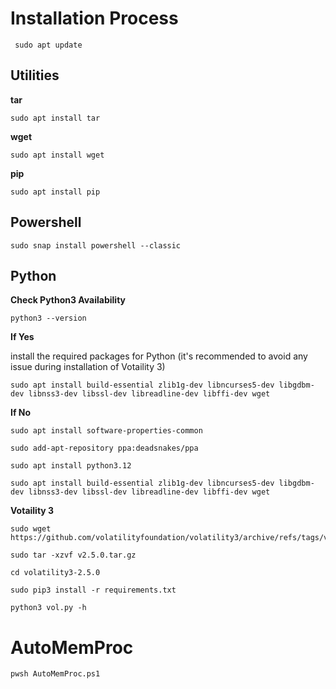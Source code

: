 # Installation Process

 ``` shell
  sudo apt update 
  ```

## Utilities

**tar**
 ``` shell
sudo apt install tar
  ```

**wget**
 ``` shell
sudo apt install wget
  ```

**pip**
 ``` shell
sudo apt install pip
  ```

## Powershell

 ``` shell
sudo snap install powershell --classic
  ```

## Python

**Check Python3 Availability**

 ``` shell
python3 --version
  ```

**If Yes**

install the required packages for Python (it's recommended to avoid any issue during installation of Votaility 3)

 ``` shell
sudo apt install build-essential zlib1g-dev libncurses5-dev libgdbm-dev libnss3-dev libssl-dev libreadline-dev libffi-dev wget
  ```

**If No**

 ``` shell
sudo apt install software-properties-common
  ```

 ``` shell
sudo add-apt-repository ppa:deadsnakes/ppa
  ```

 ``` shell
sudo apt install python3.12
  ```

 ``` shell
sudo apt install build-essential zlib1g-dev libncurses5-dev libgdbm-dev libnss3-dev libssl-dev libreadline-dev libffi-dev wget
  ```

**Votaility 3**

 ``` shell
sudo wget https://github.com/volatilityfoundation/volatility3/archive/refs/tags/v2.5.0.tar.gz
  ```

 ``` shell
sudo tar -xzvf v2.5.0.tar.gz
  ```

 ``` shell
cd volatility3-2.5.0
  ```

 ``` shell
sudo pip3 install -r requirements.txt
  ```

 ``` shell
python3 vol.py -h
  ```

# AutoMemProc

 ``` shell
pwsh AutoMemProc.ps1
  ```





